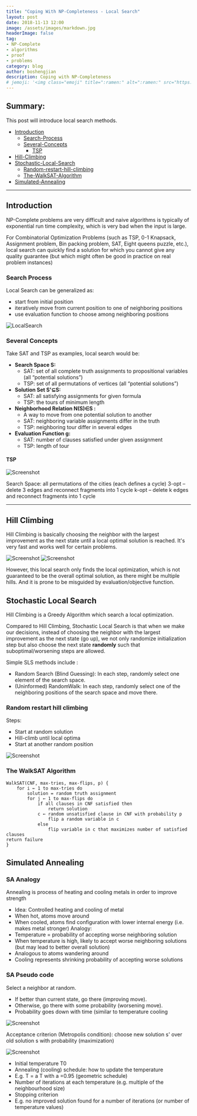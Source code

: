 ```yaml
---
title: "Coping With NP-Completeness - Local Search"
layout: post
date: 2018-11-13 12:00
image: /assets/images/markdown.jpg
headerImage: false
tag:
- NP-Complete
- algorithms
- proof
- problems
category: blog
author: boshengjian
description: Coping with NP-Completeness
# jemoji: '<img class="emoji" title=":ramen:" alt=":ramen:" src="https://assets.github.com/images/icons/emoji/unicode/1f35c.png" height="20" width="20" align="absmiddle">'
---
```


## Summary:

This post will introduce local search methods. 
- [Introduction](#introduction)
    + [Search-Process](#search-process)
    + [Several-Concepts](#several-concepts)
        * [TSP](#tsp)
- [Hill-Climbing](#hill-climbing)
- [Stochastic-Local-Search](#stochastic-local-search)
    + [Random-restart-hill-climbing](#random-restart-hill-climbing)
    + [The-WalkSAT-Algorithm](#the-walksat-algorithm)
- [Simulated-Annealing](#hill-climbing)

---

## Introduction

NP-Complete problems are very difficult and naive algorithms is typically of exponential run time complexity, which is very bad when the input is large. 

For Combinatorial Optimization Problems (such as TSP, 0-1 Knapsack, Assignment problem, Bin packing problem, SAT, Eight queens puzzle, etc.), local search can quickly find a solution for which you cannot give any quality guarantee (but which might often be good in practice on real problem instances)

### Search Process

Local Search can be generalized as:
- start from initial position
- iteratively move from current position to one of neighboring
positions
- use evaluation function to choose among neighboring positions

![LocalSearch](/assets/blogs/coping/local_search_metaphor.png)

### Several Concepts

Take SAT and TSP as examples, local search would be:

- **Search Space S:** 
    + SAT: set of all complete truth assignments to propositional variables (all “potential solutions”)
    + TSP: set of all permutations of vertices (all “potential
solutions”)
- **Solution Set S'⊆S:** 
    + SAT: all satisfying assignments for given formula
    + TSP: the tours of minimum length
- **Neighborhood Relation N(S)∈S :**
    + A way to move from one potential solution to another
    + SAT: neighboring variable assignments differ in the truth
    + TSP: neighboring tour differ in several edges
- **Evaluation Function g:** 
    + SAT: number of clauses satisfied under given assignment
    + TSP: length of tour

#### TSP 

![Screenshot](/assets/blogs/coping/tsp_neighboring.png)

Search Space: all permutations of the cities (each defines a cycle)
3-opt – delete 3 edges and reconnect fragments into 1 cycle
k-opt – delete k edges and reconnect fragments into 1 cycle


---

## Hill Climbing

Hill Climbing is basically choosing the neighbor with the largest improvement as the next state until a local optimal solution is reached. It's very fast and works well for certain problems.

![Screenshot](/assets/blogs/coping/hill_climbing.png)
![Screenshot](/assets/blogs/coping/hill_climbing_algo.png)

However, this local search only finds the local optimization, which is not guaranteed to be the overall optimal solution, as there might be multiple hills. And it is prone to be misguided by evaluation/objective function.

## Stochastic Local Search

Hill Climbing is a Greedy Algorithm which search a local optimization.

Compared to Hill Climbing, Stochastic Local Search is that when we make our decisions, instead of choosing the neighbor with the largest improvement as the next state (go up), we not only randomize initialization step but also choose the next state **randomly** such that suboptimal/worsening steps are
allowed.

Simple SLS methods include :

- Random Search (Blind Guessing): In each step, randomly select one element of the search space.
- (Uninformed) RandomWalk: In each step, randomly select one of the neighboring positions of the search space and move there.


### Random restart hill climbing

Steps:

- Start at random solution
- Hill-climb until local optima
- Start at another random position

![Screenshot](/assets/blogs/coping/random_hill_climbing.png)

### The WalkSAT Algorithm

```
WalkSAT(CNF, max-tries, max-flips, p) {
    for i ← 1 to max-tries do
        solution = random truth assignment
        for j ← 1 to max-flips do
            if all clauses in CNF satisfied then
                return solution
            c ← random unsatisfied clause in CNF with probability p
                flip a random variable in c
            else
                flip variable in c that maximizes number of satisfied clauses
return failure
}
```


## Simulated Annealing 

### SA Analogy

Annealing is process of heating and cooling metals in order to
improve strength
- Idea: Controlled heating and cooling of metal
- When hot, atoms move around
- When cooled, atoms find configuration with lower internal energy (i.e.
makes metal stronger)
Analogy:
- Temperature = probability of accepting worse neighboring solution
- When temperature is high, likely to accept worse neighboring solutions
(but may lead to better overall solution)
- Analogous to atoms wandering around
- Cooling represents shrinking probability of accepting worse solutions

### SA Pseudo code

Select a neighbor at random.
- If better than current state, go there (improving move).
- Otherwise, go there with some probability (worsening move).
- Probability goes down with time (similar to temperature cooling

![Screenshot](/assets/blogs/coping/sa_algo.png)

Acceptance criterion (Metropolis condition): choose new solution s' over old solution s with probability (maximization)

![Screenshot](/assets/blogs/coping/sa_formula.png)

- Initial temperature T0
- Annealing (cooling) schedule: how to update the
temperature
- E.g. T = a T with a =0.95 (geometric schedule)
- Number of iterations at each temperature (e.g. multiple of the
neighbourhood size)
- Stopping criterion
- E.g. no improved solution found for a number of iterations (or
number of temperature values)

